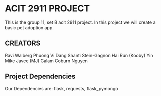 # ACIT 2911 PROJECT

This is the group 11, set B acit 2911 project.
In this project we will create a basic pet adoption app.

## CREATORS

Ravi Walberg
Phuong Vi Dang
Shanti Stein-Gagnon
Hai Run (Kooby) Yin
Mike Javee (MJ) Galam
Coburn Nguyen

## Project Dependencies
Our Dependencies are: flask, requests, flask_pymongo
